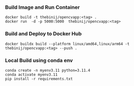 ### Build Image and Run Container
```shell
docker build -t thebinij/opencvapp:<tag> .  
docker run  -d -p 5000:5000  thebinij/opencvapp:<tag>
```

### Build and Deploy to Docker Hub
```shell
docker buildx build --platform linux/amd64,linux/arm64 -t thebinij/opencvapp:<tag> --push .
```


### Local Build using conda env
```shell
conda create -n myenv3.11 python=3.11.4
conda activate myenv3.11
pip install -r requirements.txt
```